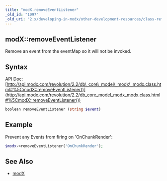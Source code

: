 ```yaml
---
title: "modX.removeEventListener"
_old_id: "1097"
_old_uri: "2.x/developing-in-modx/other-development-resources/class-reference/modx/modx.removeeventlistener"
---
```


## modX::removeEventListener

Remove an event from the eventMap so it will not be invoked.

## Syntax

API Doc: [http://api.modx.com/revolution/2.2/db\_core\_model\_modx\_modx.class.html#%5CmodX::removeEventListener()](http://api.modx.com/revolution/2.2/db_core_model_modx_modx.class.html#%5CmodX::removeEventListener())

``` php
boolean removeEventListener (string $event)
```

## Example

Prevent any Events from firing on 'OnChunkRender':

``` php
$modx->removeEventListener('OnChunkRender');
```

## See Also

- [modX](extending-modx/core-model/modx "modX")